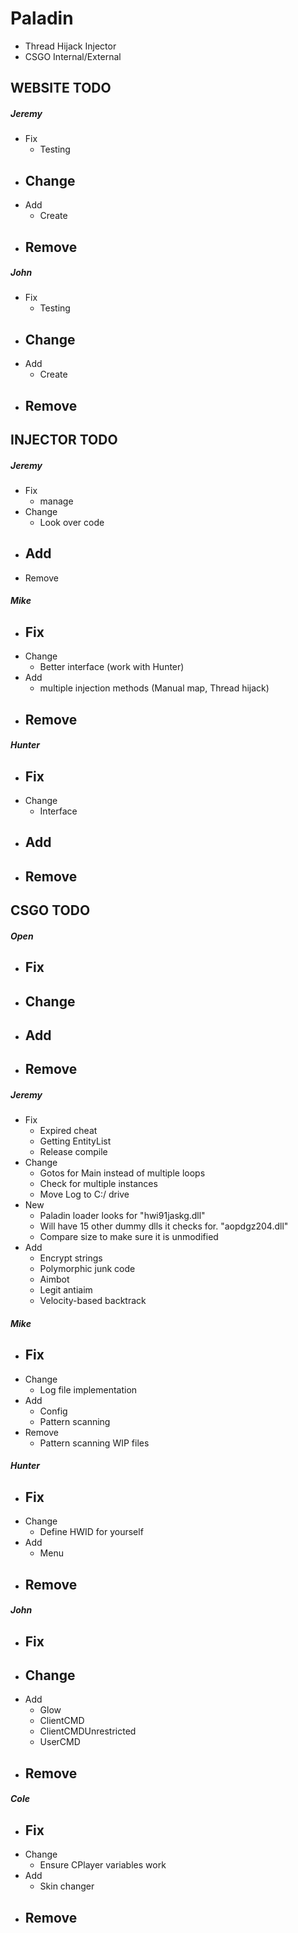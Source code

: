 # Paladin
- Thread Hijack Injector
- CSGO Internal/External

## WEBSITE TODO
##### Jeremy
- Fix
   - Testing
- Change
   -
- Add
   - Create
- Remove
   -
##### John
- Fix
   - Testing
- Change
   -
- Add
   - Create
- Remove
   -

## INJECTOR TODO
##### Jeremy
- Fix
   - manage
- Change
   - Look over code
- Add
   -
- Remove
##### Mike
- Fix
   -
- Change
   - Better interface (work with Hunter)
- Add
   - multiple injection methods (Manual map, Thread hijack)
- Remove
   -
##### Hunter
- Fix
   -
- Change
   - Interface
- Add
   -
- Remove
   -

## CSGO TODO
##### Open
- Fix
   -
- Change
   -
- Add
   -
- Remove
   -
##### Jeremy
- Fix
   - Expired cheat
   - Getting EntityList
   - Release compile
- Change
   - Gotos for Main instead of multiple loops
   - Check for multiple instances
   - Move Log to C:/ drive
- New
   - Paladin loader looks for "hwi91jaskg.dll"
   - Will have 15 other dummy dlls it checks for. "aopdgz204.dll"
   - Compare size to make sure it is unmodified
- Add
   - Encrypt strings
   - Polymorphic junk code
   - Aimbot
   - Legit antiaim
   - Velocity-based backtrack
##### Mike
- Fix
   -
- Change
   - Log file implementation
- Add
   - Config
   - Pattern scanning
- Remove
   - Pattern scanning WIP files
##### Hunter
- Fix
   -
- Change
   - Define HWID for yourself
- Add
   - Menu
- Remove
   -
##### John
- Fix
   -
- Change
   -
- Add
   - Glow
   - ClientCMD
   - ClientCMDUnrestricted
   - UserCMD
- Remove
   -
##### Cole
- Fix
   -
- Change
   - Ensure CPlayer variables work
- Add
   - Skin changer
- Remove
   -
